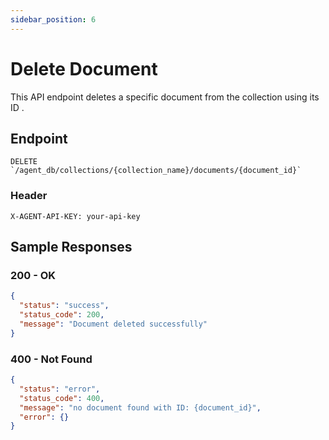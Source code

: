 ```yaml
---
sidebar_position: 6
---
```


# Delete Document

This API endpoint deletes a specific document from the collection using its ID .

## Endpoint

```http
DELETE `/agent_db/collections/{collection_name}/documents/{document_id}`
```
### Header
```http
X-AGENT-API-KEY: your-api-key
```

## Sample Responses 

### 200 - OK 

```json
{
  "status": "success",
  "status_code": 200,
  "message": "Document deleted successfully"
}
```
### 400 - Not Found 

```json
{
  "status": "error",
  "status_code": 400,
  "message": "no document found with ID: {document_id}",
  "error": {}
}
```

